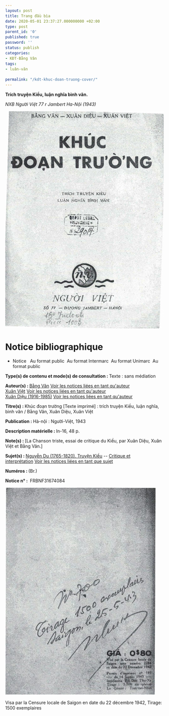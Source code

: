 ```yaml
---
layout: post
title: Trang đầu bìa
date: 2020-05-01 23:37:27.000000000 +02:00
type: post
parent_id: '0'
published: true
password: ''
status: publish
categories:
- KĐT-Bằng Vân
tags:
- luân-văn

permalink: "/kdt-khuc-doan-truong-cover/"
---
```

<p><!-- wp:group --></p>
<div class="wp-block-group">
<div class="wp-block-group__inner-container"><!-- wp:jetpack/podcast-player {"url":"https:\/\/anchor.fm\/quoc-anh-tran\/episodes\/KDT-1-edpmi5"} /--></p>
<p><!-- wp:paragraph --></p>
<p><!-- /wp:paragraph --></div>
</div>
<p><!-- /wp:group --></p>
<p><!-- wp:paragraph --></p>
<p><strong>Trích truyện Kiều, luận nghĩa bình văn.</strong></p>
<p><!-- /wp:paragraph --></p>
<p><!-- wp:paragraph --></p>
<p><em>NXB Người Việt 77 r Jambert Ha-Nội (1943)</em></p>


![trang bià](../assets/kdt_page1.png)


<h1>Notice bibliographique</h1>
<p><!-- /wp:heading --></p>
<p><!-- wp:list --></p>
<ul>
<li>Notice&nbsp;&nbsp; Au format public&nbsp; Au format Intermarc&nbsp; Au format Unimarc&nbsp; Au format public</li>
</ul>
<p><!-- /wp:list --></p>
<p><!-- wp:paragraph --></p>
<p><strong>Type(s) de contenu et mode(s) de consultation&nbsp;:&nbsp;</strong>Texte : sans médiation</p>
<p><!-- /wp:paragraph --></p>
<p><!-- wp:paragraph --></p>
<p><strong>Auteur(s)&nbsp;:&nbsp;</strong><a href="https://catalogue.bnf.fr/ark:/12148/cb17820401c" class="">Bằng Vân</a>&nbsp;<a href="https://catalogue.bnf.fr/rechercher.do?index=AUT3&amp;numNotice=17820401">Voir les notices liées en tant qu'auteur</a><br /><a href="https://catalogue.bnf.fr/ark:/12148/cb10340118v" class="">Xuân Việt</a>&nbsp;<a href="https://catalogue.bnf.fr/rechercher.do?index=AUT3&amp;numNotice=10340118">Voir les notices liées en tant qu'auteur</a><br /><a href="https://catalogue.bnf.fr/ark:/12148/cb12079330t" class="">Xuân Diệu (1916-1985)</a>&nbsp;<a href="https://catalogue.bnf.fr/rechercher.do?index=AUT3&amp;numNotice=12079330">Voir les notices liées en tant qu'auteur</a></p>
<p><!-- /wp:paragraph --></p>
<p><!-- wp:paragraph --></p>
<p><strong>Titre(s)&nbsp;:&nbsp;</strong>Khúc đoạn trường [Texte imprimé] : trích truyện Kiều, luận nghĩa, bình văn / Bằng Vân, Xuân Diệu, Xuân Việt</p>
<p><!-- /wp:paragraph --></p>
<p><!-- wp:paragraph --></p>
<p><strong>Publication&nbsp;:&nbsp;</strong>Hà-nội : Người-Việt, 1943</p>
<p><!-- /wp:paragraph --></p>
<p><!-- wp:paragraph --></p>
<p><strong>Description matérielle&nbsp;:&nbsp;</strong>In-16, 48 p.</p>
<p><!-- /wp:paragraph --></p>
<p><!-- wp:paragraph --></p>
<p><strong>Note(s)&nbsp;:&nbsp;</strong>[La Chanson triste, essai de critique du Kiều, par Xuân Diệu, Xuân Việt et Bằng Vân.]</p>
<p><!-- /wp:paragraph --></p>
<p><!-- wp:paragraph --></p>
<p><strong>Sujet(s)&nbsp;:&nbsp;</strong><a href="https://catalogue.bnf.fr/ark:/12148/cb122066346" class="">Nguyễn Du (1765-1820). Truyện Kiều</a>&nbsp;--&nbsp;<a href="https://catalogue.bnf.fr/ark:/12148/cb12042895g" class="">Critique et interprétation</a>&nbsp;<a href="https://catalogue.bnf.fr/rechercher.do?index=SujConstr&amp;numNotice=12206634_12042895_">Voir les notices liées en tant que sujet</a></p>
<p><!-- /wp:paragraph --></p>
<p><!-- wp:paragraph --></p>
<p><strong>Numéros&nbsp;:&nbsp;</strong>(Br.)</p>
<p><!-- /wp:paragraph --></p>
<p><!-- wp:paragraph --></p>
<p><strong>Notice n°&nbsp;:&nbsp;</strong>&nbsp;FRBNF31674084</p>

![visa-tirage](../assets/kdt_visa-tirage.jpg)

Visa par la Censure locale de Saigon en date du 22 décembre 1942, Tirage: 1500 exemplaires
<p><!-- /wp:image --></p>
